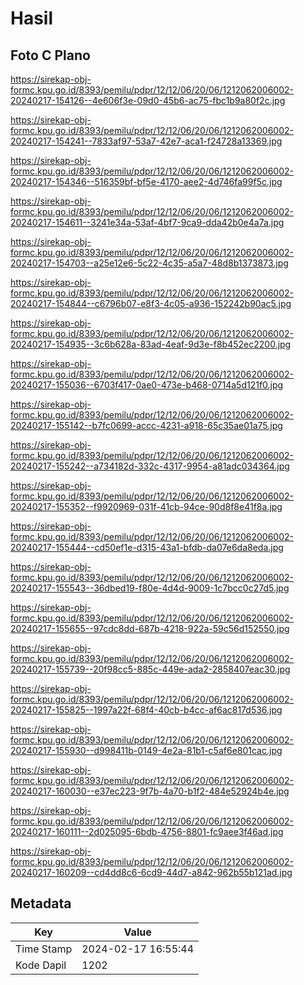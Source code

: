 # Hasil

## Foto C Plano

https://sirekap-obj-formc.kpu.go.id/8393/pemilu/pdpr/12/12/06/20/06/1212062006002-20240217-154126--4e606f3e-09d0-45b6-ac75-fbc1b9a80f2c.jpg

https://sirekap-obj-formc.kpu.go.id/8393/pemilu/pdpr/12/12/06/20/06/1212062006002-20240217-154241--7833af97-53a7-42e7-aca1-f24728a13369.jpg

https://sirekap-obj-formc.kpu.go.id/8393/pemilu/pdpr/12/12/06/20/06/1212062006002-20240217-154346--516359bf-bf5e-4170-aee2-4d746fa99f5c.jpg

https://sirekap-obj-formc.kpu.go.id/8393/pemilu/pdpr/12/12/06/20/06/1212062006002-20240217-154611--3241e34a-53af-4bf7-9ca9-dda42b0e4a7a.jpg

https://sirekap-obj-formc.kpu.go.id/8393/pemilu/pdpr/12/12/06/20/06/1212062006002-20240217-154703--a25e12e6-5c22-4c35-a5a7-48d8b1373873.jpg

https://sirekap-obj-formc.kpu.go.id/8393/pemilu/pdpr/12/12/06/20/06/1212062006002-20240217-154844--c6796b07-e8f3-4c05-a936-152242b90ac5.jpg

https://sirekap-obj-formc.kpu.go.id/8393/pemilu/pdpr/12/12/06/20/06/1212062006002-20240217-154935--3c6b628a-83ad-4eaf-9d3e-f8b452ec2200.jpg

https://sirekap-obj-formc.kpu.go.id/8393/pemilu/pdpr/12/12/06/20/06/1212062006002-20240217-155036--6703f417-0ae0-473e-b468-0714a5d121f0.jpg

https://sirekap-obj-formc.kpu.go.id/8393/pemilu/pdpr/12/12/06/20/06/1212062006002-20240217-155142--b7fc0699-accc-4231-a918-65c35ae01a75.jpg

https://sirekap-obj-formc.kpu.go.id/8393/pemilu/pdpr/12/12/06/20/06/1212062006002-20240217-155242--a734182d-332c-4317-9954-a81adc034364.jpg

https://sirekap-obj-formc.kpu.go.id/8393/pemilu/pdpr/12/12/06/20/06/1212062006002-20240217-155352--f9920969-031f-41cb-94ce-90d8f8e41f8a.jpg

https://sirekap-obj-formc.kpu.go.id/8393/pemilu/pdpr/12/12/06/20/06/1212062006002-20240217-155444--cd50ef1e-d315-43a1-bfdb-da07e6da8eda.jpg

https://sirekap-obj-formc.kpu.go.id/8393/pemilu/pdpr/12/12/06/20/06/1212062006002-20240217-155543--36dbed19-f80e-4d4d-9009-1c7bcc0c27d5.jpg

https://sirekap-obj-formc.kpu.go.id/8393/pemilu/pdpr/12/12/06/20/06/1212062006002-20240217-155655--97cdc8dd-687b-4218-922a-59c56d152550.jpg

https://sirekap-obj-formc.kpu.go.id/8393/pemilu/pdpr/12/12/06/20/06/1212062006002-20240217-155739--20f98cc5-885c-449e-ada2-2858407eac30.jpg

https://sirekap-obj-formc.kpu.go.id/8393/pemilu/pdpr/12/12/06/20/06/1212062006002-20240217-155825--1997a22f-68f4-40cb-b4cc-af6ac817d536.jpg

https://sirekap-obj-formc.kpu.go.id/8393/pemilu/pdpr/12/12/06/20/06/1212062006002-20240217-155930--d998411b-0149-4e2a-81b1-c5af6e801cac.jpg

https://sirekap-obj-formc.kpu.go.id/8393/pemilu/pdpr/12/12/06/20/06/1212062006002-20240217-160030--e37ec223-9f7b-4a70-b1f2-484e52924b4e.jpg

https://sirekap-obj-formc.kpu.go.id/8393/pemilu/pdpr/12/12/06/20/06/1212062006002-20240217-160111--2d025095-6bdb-4756-8801-fc9aee3f46ad.jpg

https://sirekap-obj-formc.kpu.go.id/8393/pemilu/pdpr/12/12/06/20/06/1212062006002-20240217-160209--cd4dd8c6-6cd9-44d7-a842-962b55b121ad.jpg


## Metadata

| Key        | Value               |
| ---------- | ------------------- |
| Time Stamp | 2024-02-17 16:55:44 |
| Kode Dapil | 1202                |



